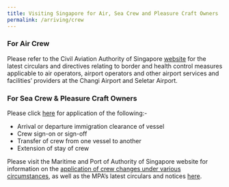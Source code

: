 ```yaml
---
title: Visiting Singapore for Air, Sea Crew and Pleasure Craft Owners
permalink: /arriving/crew
---
```

### For Air Crew

Please refer to the Civil Aviation Authority of Singapore <a href="https://www.caas.gov.sg/legislation-regulations/covid-19-publications">website</a> for the latest circulars and directives relating to border and health control measures applicable to air operators, airport operators and other airport services and facilities’ providers at the Changi Airport and Seletar Airport.

### For Sea Crew & Pleasure Craft Owners

Please click <a href="https://www.ica.gov.sg/enter-depart/at-our-checkpoints/sea_crew_info">here</a> for application of the following:-
<ul style="list-style-type: disc;">
	<li>Arrival or departure immigration clearance of vessel</li>
	<li>Crew sign-on or sign-off</li>
	<li>Transfer of crew from one vessel to another</li>
	<li>Extension of stay of crew</li>
</ul>

Please visit the Maritime and Port of Authority of Singapore website for information on the <a href="https://www.mpa.gov.sg/web/portal/home/port-of-singapore/operations/crew-change">application of crew changes under various circumstances</a>, as well as the MPA’s latest circulars and notices <a href="https://www.mpa.gov.sg/web/portal/home/maritime-singapore/what-maritime-singapore-offers/covid-19_for_maritime_community"> here</a>.